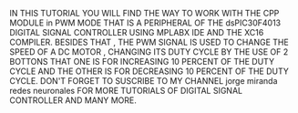 IN THIS TUTORIAL YOU WILL FIND THE WAY TO WORK WITH THE CPP MODULE in PWM MODE THAT IS A PERIPHERAL OF THE dsPIC30F4013 DIGITAL SIGNAL CONTROLLER USING MPLABX IDE AND THE XC16 COMPILER.
BESIDES THAT , THE PWM SIGNAL IS USED TO CHANGE THE SPEED OF A DC MOTOR , CHANGING ITS DUTY CYCLE BY THE USE OF 2 BOTTONS THAT ONE IS FOR INCREASING 10 PERCENT OF THE DUTY CYCLE AND THE OTHER IS FOR DECREASING 10 PERCENT OF THE DUTY CYCLE.
DON'T FORGET TO SUSCRIBE TO MY CHANNEL jorge miranda redes neuronales FOR MORE TUTORIALS OF DIGITAL SIGNAL CONTROLLER AND MANY MORE.
